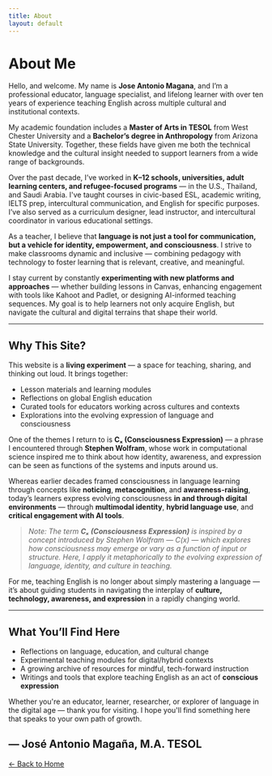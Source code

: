 ```yaml
---
title: About
layout: default
---
```


# About Me

Hello, and welcome. My name is **Jose Antonio Magana**, and I’m a professional educator, language specialist, and lifelong learner with over ten years of experience teaching English across multiple cultural and institutional contexts.

My academic foundation includes a **Master of Arts in TESOL** from West Chester University and a **Bachelor’s degree in Anthropology** from Arizona State University. Together, these fields have given me both the technical knowledge and the cultural insight needed to support learners from a wide range of backgrounds.

Over the past decade, I’ve worked in **K–12 schools, universities, adult learning centers, and refugee-focused programs** — in the U.S., Thailand, and Saudi Arabia. I've taught courses in civic-based ESL, academic writing, IELTS prep, intercultural communication, and English for specific purposes. I’ve also served as a curriculum designer, lead instructor, and intercultural coordinator in various educational settings.

As a teacher, I believe that **language is not just a tool for communication, but a vehicle for identity, empowerment, and consciousness**. I strive to make classrooms dynamic and inclusive — combining pedagogy with technology to foster learning that is relevant, creative, and meaningful.

I stay current by constantly **experimenting with new platforms and approaches** — whether building lessons in Canvas, enhancing engagement with tools like Kahoot and Padlet, or designing AI-informed teaching sequences. My goal is to help learners not only acquire English, but navigate the cultural and digital terrains that shape their world.

---

## Why This Site?

This website is a **living experiment** — a space for teaching, sharing, and thinking out loud. It brings together:

- Lesson materials and learning modules
- Reflections on global English education
- Curated tools for educators working across cultures and contexts
- Explorations into the evolving expression of language and consciousness

One of the themes I return to is **Cₓ (Consciousness Expression)** — a phrase I encountered through **Stephen Wolfram**, whose work in computational science inspired me to think about how identity, awareness, and expression can be seen as functions of the systems and inputs around us.

Whereas earlier decades framed consciousness in language learning through concepts like **noticing**, **metacognition**, and **awareness-raising**, today’s learners express evolving consciousness **in and through digital environments** — through **multimodal identity**, **hybrid language use**, and **critical engagement with AI tools**.

> *Note: The term **Cₓ (Consciousness Expression)** is inspired by a concept introduced by Stephen Wolfram — C(x) — which explores how consciousness may emerge or vary as a function of input or structure. Here, I apply it metaphorically to the evolving expression of language, identity, and culture in teaching.*

For me, teaching English is no longer about simply mastering a language — it’s about guiding students in navigating the interplay of **culture, technology, awareness, and expression** in a rapidly changing world.

---

## What You’ll Find Here

- Reflections on language, education, and cultural change
- Experimental teaching modules for digital/hybrid contexts
- A growing archive of resources for mindful, tech-forward instruction
- Writings and tools that explore teaching English as an act of **conscious expression**

Whether you're an educator, learner, researcher, or explorer of language in the digital age — thank you for visiting. I hope you'll find something here that speaks to your own path of growth.

— José Antonio Magaña, M.A. TESOL
---

[← Back to Home](index.md)



